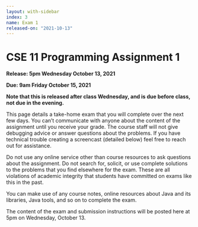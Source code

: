 ```yaml
---
layout: with-sidebar
index: 3
name: Exam 1
released-on: "2021-10-13"
---
```


# CSE 11 Programming Assignment 1

**Release: 5pm Wednesday October 13, 2021**

**Due: 9am Friday October 15, 2021**

**Note that this is released after class Wednesday, and is due before class, not
due in the evening.**

This page details a take-home exam that you will complete over the next few
days. You can’t communicate with anyone about the content of the assignment
until you receive your grade. The course staff will not give debugging advice or
answer questions about the problems. If you have technical trouble creating a
screencast (detailed below) feel free to reach out for assistance.

Do not use any online service other than course resources to ask questions about
the assignment. Do not search for, solicit, or use complete solutions to the
problems that you find elsewhere for the exam. These are all violations of
academic integrity that students have committed on exams like this in the past.

You can make use of any course notes, online resources about Java and its
libraries, Java tools, and so on to complete the exam.

The content of the exam and submission instructions will be posted here at 5pm
on Wednesday, October 13.

